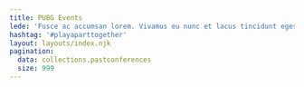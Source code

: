 ```yaml
---
title: PUBG Events
lede: 'Fusce ac accumsan lorem. Vivamus eu nunc et lacus tincidunt egestas nec non ante maecenas metus turpis!'
hashtag: '#playaparttogether'
layout: layouts/index.njk
pagination:
  data: collections.pastconferences
  size: 999
---
```


&nbsp;
